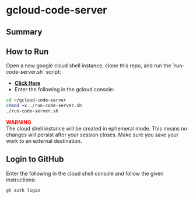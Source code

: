 # gcloud-code-server

## Summary

## How to Run

Open a new google cloud shell instance, clone this repo, and run the \`run-code-server.sh\` script:
* [**Click Here**](https://shell.cloud.google.com/?fromcloudshell=true&show=ide%2Cterminal&cloudshell_git_repo=https://github.com/ChoiBoiii/gcloud-code-server.git&ephemeral=true)
* Enter the following in the gcloud console:
```bash
cd ~/gcloud-code-server
chmod +x ./run-code-server.sh
./run-code-server.sh
```

<span style="color:red">**WARNING**</span> \
The cloud shell instance will be created in ephemeral mode. This means no changes will persist after your session closes. Make sure you save your work to an external destination.

## Login to GitHub
Enter the following in the cloud shell console and follow the given instructions:
```bash
gh auth login
```
